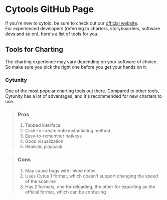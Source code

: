 # Cytools GitHub Page

If you're new to cytoid, be sure to check out our [official website](https://cytoid.io/).   
For experienced developers (referring to charters, storyboarders, software devs and so on), here's a list of tools for you.

## Tools for Charting

The charting experience may vary depending on your software of choice. So make sure you pick the right one before you get your hands on it.

### Cytunity

One of the most popular charting tools out there. Compared to other tools, Cytunity has a lot of advantages, and it's recommended for new charters to use.  
>### Pros
>1. Tabbed interface
>2. Click-to-create note instantiating method
>3. Easy-to-remember hotkeys
>4. Good visualization
>5. Realistic playback

>### Cons
>1. May cause bugs with linked notes
>2. Uses Cytus 1 format, which doesn't support changing the speed of the scanline
>3. Has 2 formats, one for reloading, the other for exporting as the official format, which can be confusing
